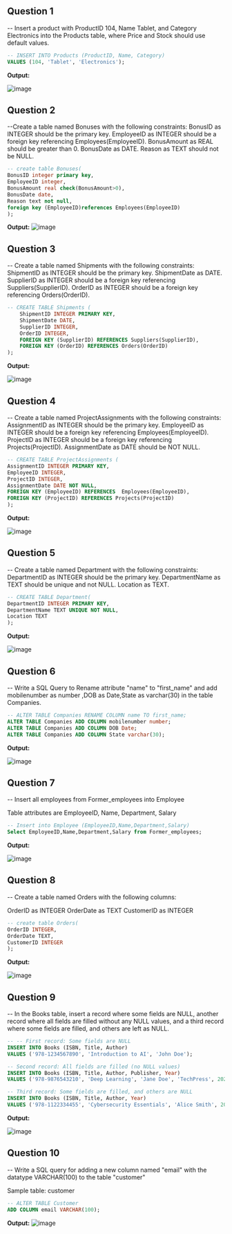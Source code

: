 **Question 1**
--
-- Insert a product with ProductID 104, Name Tablet, and Category Electronics into the Products table, where Price and Stock should use default values.

```sql
-- INSERT INTO Products (ProductID, Name, Category)  
VALUES (104, 'Tablet', 'Electronics');
```

**Output:**

![image](https://github.com/user-attachments/assets/955b9f60-0f0f-4ca4-b524-d6c4160b9939)


**Question 2**
---
--Create a table named Bonuses with the following constraints:
BonusID as INTEGER should be the primary key.
EmployeeID as INTEGER should be a foreign key referencing Employees(EmployeeID).
BonusAmount as REAL should be greater than 0.
BonusDate as DATE.
Reason as TEXT should not be NULL.

```sql
-- create table Bonuses(
BonusID integer primary key,
EmployeeID integer,
BonusAmount real check(BonusAmount>0),
BonusDate date,
Reason text not null,
foreign key (EmployeeID)references Employees(EmployeeID)
);
```

**Output:**
![image](https://github.com/user-attachments/assets/39f45e15-1101-423e-8b55-f3cb5695011b)


**Question 3**
---
-- Create a table named Shipments with the following constraints:
ShipmentID as INTEGER should be the primary key.
ShipmentDate as DATE.
SupplierID as INTEGER should be a foreign key referencing Suppliers(SupplierID).
OrderID as INTEGER should be a foreign key referencing Orders(OrderID).

```sql
-- CREATE TABLE Shipments (
    ShipmentID INTEGER PRIMARY KEY,
    ShipmentDate DATE,
    SupplierID INTEGER,
    OrderID INTEGER,
    FOREIGN KEY (SupplierID) REFERENCES Suppliers(SupplierID),
    FOREIGN KEY (OrderID) REFERENCES Orders(OrderID)
);
```

**Output:**

![image](https://github.com/user-attachments/assets/9e143b0f-2957-4ada-b103-5df7d5ce3f79)


**Question 4**
---
-- Create a table named ProjectAssignments with the following constraints:
AssignmentID as INTEGER should be the primary key.
EmployeeID as INTEGER should be a foreign key referencing Employees(EmployeeID).
ProjectID as INTEGER should be a foreign key referencing Projects(ProjectID).
AssignmentDate as DATE should be NOT NULL.

```sql
-- CREATE TABLE ProjectAssignments (
AssignmentID INTEGER PRIMARY KEY,
EmployeeID INTEGER,
ProjectID INTEGER,
AssignmentDate DATE NOT NULL,
FOREIGN KEY (EmployeeID) REFERENCES  Employees(EmployeeID),
FOREIGN KEY (ProjectID) REFERENCES Projects(ProjectID)
);
```

**Output:**

![image](https://github.com/user-attachments/assets/8d9fd97c-a427-4fa2-b890-5693fafb670c)


**Question 5**
---
-- Create a table named Department with the following constraints:
DepartmentID as INTEGER should be the primary key.
DepartmentName as TEXT should be unique and not NULL.
Location as TEXT.

```sql
-- CREATE TABLE Department(
DepartmentID INTEGER PRIMARY KEY,
DepartmentName TEXT UNIQUE NOT NULL,
Location TEXT
);
```

**Output:**

![image](https://github.com/user-attachments/assets/a51d42a5-734d-4334-af90-d13fe3c80602)


**Question 6**
---
-- Write a SQL Query  to Rename attribute "name" to "first_name"  and add mobilenumber as number ,DOB as Date,State as varchar(30) in the table Companies. 

```sql
-- ALTER TABLE Companies RENAME COLUMN name TO first_name;
ALTER TABLE Companies ADD COLUMN mobilenumber number;
ALTER TABLE Companies ADD COLUMN DOB Date;
ALTER TABLE Companies ADD COLUMN State varchar(30);
```

**Output:**

![image](https://github.com/user-attachments/assets/f2d62420-bd88-427d-84f1-592952369999)


**Question 7**
---
-- Insert all employees from Former_employees into Employee

Table attributes are EmployeeID, Name, Department, Salary

```sql
-- Insert into Employee (EmployeeID,Name,Department,Salary)
Select EmployeeID,Name,Department,Salary from Former_employees;
```

**Output:**

![image](https://github.com/user-attachments/assets/9690ebb7-9994-4790-9e75-a21fbbd3bedb)


**Question 8**
---
-- Create a table named Orders with the following columns:

OrderID as INTEGER
OrderDate as TEXT
CustomerID as INTEGER

```sql
-- create table Orders(
OrderID INTEGER,
OrderDate TEXT,
CustomerID INTEGER
);
```

**Output:**

![image](https://github.com/user-attachments/assets/bd495237-4b5a-4799-9aab-8985fd35b84a)


**Question 9**
---
-- In the Books table, insert a record where some fields are NULL, another record where all fields are filled without any NULL values, and a third record where some fields are filled, and others are left as NULL.

```sql
-- -- First record: Some fields are NULL
INSERT INTO Books (ISBN, Title, Author)  
VALUES ('978-1234567890', 'Introduction to AI', 'John Doe');

-- Second record: All fields are filled (no NULL values)
INSERT INTO Books (ISBN, Title, Author, Publisher, Year)  
VALUES ('978-9876543210', 'Deep Learning', 'Jane Doe', 'TechPress', 2022);

-- Third record: Some fields are filled, and others are NULL
INSERT INTO Books (ISBN, Title, Author, Year)  
VALUES ('978-1122334455', 'Cybersecurity Essentials', 'Alice Smith', 2021);

```

**Output:**

![image](https://github.com/user-attachments/assets/066e9b0c-f6d9-494f-aab8-8d1c7a037244)


**Question 10**
---
-- Write a SQL query for adding a new column named "email" with the datatype VARCHAR(100) to the  table "customer" 

Sample table: customer
 

```sql
-- ALTER TABLE Customer
ADD COLUMN email VARCHAR(100);
```

**Output:**
![image](https://github.com/user-attachments/assets/f0ce6b2e-0750-4b80-9876-9d2d16e6fcfb)

